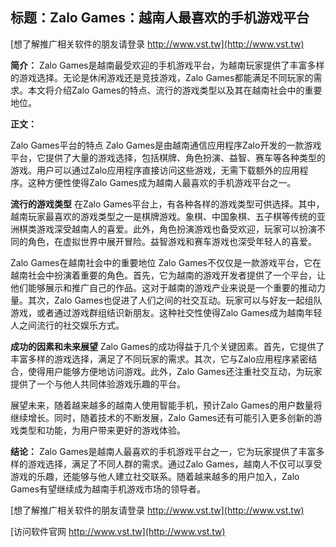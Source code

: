 ## **标题：Zalo Games：越南人最喜欢的手机游戏平台**

[想了解推广相关软件的朋友请登录 http://www.vst.tw](http://www.vst.tw)

**简介：**
Zalo Games是越南最受欢迎的手机游戏平台，为越南玩家提供了丰富多样的游戏选择。无论是休闲游戏还是竞技游戏，Zalo Games都能满足不同玩家的需求。本文将介绍Zalo Games的特点、流行的游戏类型以及其在越南社会中的重要地位。

**正文：**

Zalo Games平台的特点
Zalo Games是由越南通信应用程序Zalo开发的一款游戏平台，它提供了大量的游戏选择，包括棋牌、角色扮演、益智、赛车等各种类型的游戏。用户可以通过Zalo应用程序直接访问这些游戏，无需下载额外的应用程序。这种方便性使得Zalo Games成为越南人最喜欢的手机游戏平台之一。

**流行的游戏类型**
在Zalo Games平台上，有各种各样的游戏类型可供选择。其中，越南玩家最喜欢的游戏类型之一是棋牌游戏。象棋、中国象棋、五子棋等传统的亚洲棋类游戏深受越南人的喜爱。此外，角色扮演游戏也备受欢迎，玩家可以扮演不同的角色，在虚拟世界中展开冒险。益智游戏和赛车游戏也深受年轻人的喜爱。

Zalo Games在越南社会中的重要地位
Zalo Games不仅仅是一款游戏平台，它在越南社会中扮演着重要的角色。首先，它为越南的游戏开发者提供了一个平台，让他们能够展示和推广自己的作品。这对于越南的游戏产业来说是一个重要的推动力量。其次，Zalo Games也促进了人们之间的社交互动。玩家可以与好友一起组队游戏，或者通过游戏群组结识新朋友。这种社交性使得Zalo Games成为越南年轻人之间流行的社交娱乐方式。

**成功的因素和未来展望**
Zalo Games的成功得益于几个关键因素。首先，它提供了丰富多样的游戏选择，满足了不同玩家的需求。其次，它与Zalo应用程序紧密结合，使得用户能够方便地访问游戏。此外，Zalo Games还注重社交互动，为玩家提供了一个与他人共同体验游戏乐趣的平台。

展望未来，随着越来越多的越南人使用智能手机，预计Zalo Games的用户数量将继续增长。同时，随着技术的不断发展，Zalo Games还有可能引入更多创新的游戏类型和功能，为用户带来更好的游戏体验。

**结论：**
Zalo Games是越南人最喜欢的手机游戏平台之一，它为玩家提供了丰富多样的游戏选择，满足了不同人群的需求。通过Zalo Games，越南人不仅可以享受游戏的乐趣，还能够与他人建立社交联系。随着越来越多的用户加入，Zalo Games有望继续成为越南手机游戏市场的领导者。

[想了解推广相关软件的朋友请登录 http://www.vst.tw](http://www.vst.tw)


[访问软件官网 http://www.vst.tw](http://www.vst.tw)
